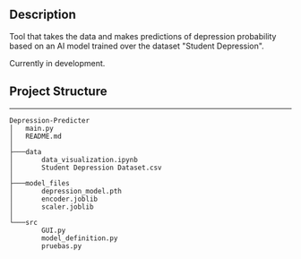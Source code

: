 ## Description
Tool that takes the data and makes predictions of depression probability based on an AI model trained over the dataset "Student Depression".

Currently in development.

## Project Structure
---
```
Depression-Predicter
│   main.py
│   README.md
│
├───data
│       data_visualization.ipynb
│       Student Depression Dataset.csv
│
├───model_files
│       depression_model.pth
│       encoder.joblib
│       scaler.joblib
│
└───src
        GUI.py
        model_definition.py
        pruebas.py
```
